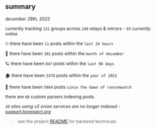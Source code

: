 
## summary
_december 28th, 2022_

currently tracking `131` groups across `240` relays & mirrors - _`93` currently online_

⏲ there have been `11` posts within the `last 24 hours`

🦈 there have been `301` posts within the `month of december`

🪐 there have been `847` posts within the `last 90 days`

🏚 there have been `3378` posts within the `year of 2022`

🦕 there have been `5664` posts `since the dawn of ransomwatch`

there are `68` custom parsers indexing posts

_`20` sites using v2 onion services are no longer indexed - [support.torproject.org](https://support.torproject.org/onionservices/v2-deprecation/)_

> see the project [README](https://github.com/joshhighet/ransomwatch#ransomwatch--) for backend technicals
